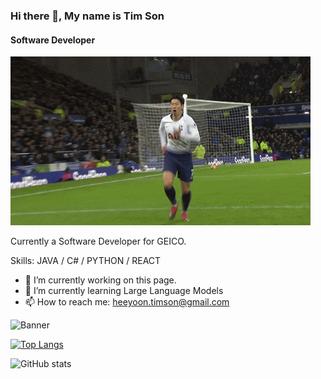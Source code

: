 ### Hi there 👋, My name is Tim Son
#### Software Developer
![Software Developer](https://github.com/timsonau/timsonau/blob/main/sonny.gif)

Currently a Software Developer for GEICO.

Skills:  JAVA / C# / PYTHON / REACT

- 🔭 I’m currently working on this page. 
- 🌱 I’m currently learning Large Language Models 
- 📫 How to reach me: heeyoon.timson@gmail.com 


![Banner](https://timsonau.github.io/next-portfolio/#Skills)  

[![Top Langs](https://github-readme-stats.vercel.app/api/top-langs/?username=timsonau)](https://github.com/anuraghazra/github-readme-stats)

![GitHub stats](https://github-readme-stats.vercel.app/api?username=timsonau&show_icons=true) 
